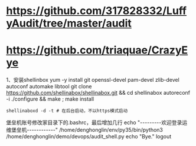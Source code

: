 # https://github.com/317828332/LuffyAudit/tree/master/audit
# https://github.com/triaquae/CrazyEye
1、安装shellinbox
   yum -y install git openssl-devel pam-devel zlib-devel autoconf automake libtool
   git clone https://github.com/shellinabox/shellinabox.git && cd shellinabox
   autoreconf -i
   ./configure && make ; make install

    shellinaboxd -d -t # 在后台启动，不以https模式启动



  堡垒机账号修改家目录下的.bashrc，最后增加几行
  echo "---------欢迎登录运维堡垒机------------"
/home/denghonglin/env/py35/bin/python3 /home/denghonglin/demo/devops/audit_shell.py
echo "Bye."
logout


